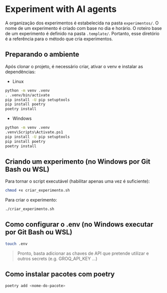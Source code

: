 # Experiment with AI agents

A organização dos experimentos é estabelecida na pasta `experimentos/`. O nome de um experimento é criado com base no dia e horário. O roteiro base de um experimento é definido na pasta `.template/`. Portanto, esse diretório é a referência para o método que cria experimentos.

## Preparando o ambiente

Após clonar o projeto, é necessário criar, ativar o venv e instalar as dependências:

- Linux
```bash
python -m venv .venv
. .venv/bin/activate
pip install -U pip setuptools
pip install poetry
poetry install
```

- Windows
```bash
python -m venv .venv
.venv\Scripts\Activate.ps1
pip install -U pip setuptools
pip install poetry
poetry install
```

## Criando um experimento (no Windows por Git Bash ou WSL)

Para tornar o script executável (habilitar apenas uma vez é suficiente):

```bash
chmod +x criar_experimento.sh
```

Para criar o experimento:

```bash
./criar_experimento.sh
```

## Como configurar o .env (no Windows executar por Git Bash ou WSL)

```bash
touch .env
```
> Pronto, basta adicionar as chaves de API que pretende utilizar e outros secrets (e.g. GROQ_API_KEY ...)

## Como instalar pacotes com poetry

```bash
poetry add <nome-do-pacote>
```